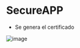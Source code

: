# SecureAPP

- Se genera el certificado

![image](https://user-images.githubusercontent.com/43153078/81031676-a5e60880-8e52-11ea-8f9f-f3efe7d1d180.png)

